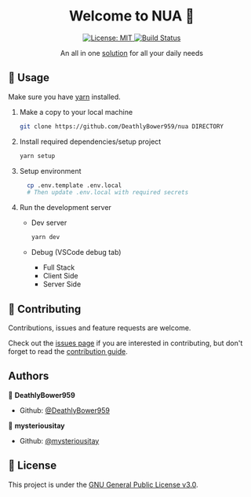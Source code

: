 <h1 align="center">Welcome to NUA 👋</h1>
<p align="center">
  <!-- <a href="https://nua.vercel.app">
    <img alt="App uses (total how many clicked, hours used, idk)" src="API_URL" />
  </a> -->
  <a href="https://github.com/kefranabg/readme-md-generator/blob/master/LICENSE">
    <img alt="License: MIT" src="https://img.shields.io/badge/license-MIT-yellow.svg" target="_blank" />
  </a>
  <a href="https://github.com/DeathlyBower959/nua/actions?query=workflow%3Alint-pr+branch%3Amaster">
		<img src="https://img.shields.io/github/actions/workflow/status/carloscuesta/gitmoji/lint-pr.yml?branch=master&style=flat-square"
			 alt="Build Status">
	</a>
</p>

<p align="center">An all in one <a href="https://nua.vercel.app">solution</a> for all your daily needs</p>

## 🚀 Usage

Make sure you have [yarn](https://yarnpkg.com/) installed.

1. Make a copy to your local machine

   ```sh
   git clone https://github.com/DeathlyBower959/nua DIRECTORY
   ```

2. Install required dependencies/setup project

   ```sh
   yarn setup
   ```

3. Setup environment

   ```sh
     cp .env.template .env.local
     # Then update .env.local with required secrets
   ```

4. Run the development server

   - Dev server

     ```sh
     yarn dev
     ```

   - Debug (VSCode debug tab)
     - Full Stack
     - Client Side
     - Server Side

## 🤝 Contributing

<!-- TODO: ISSUE_TEMPLATES -->

Contributions, issues and feature requests are welcome.

Check out the [issues page](https://github.com/DeathlyBower959/nua/issues) if you are interested in contributing, but don't forget to read the [contribution guide](./.github/CONTRIBUTING.md).

## Authors

👤 **DeathlyBower959**

- Github: [@DeathlyBower959](https://github.com/DeathlyBower959)

👤 **mysteriousitay**

- Github: [@mysteriousitay](https://github.com/mysteriousitay)

## 📝 License

This project is under the [GNU General Public License v3.0](./LICENSE).
